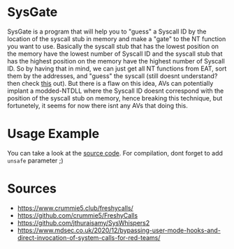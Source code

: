 # SysGate
SysGate is a program that will help you to "guess" a Syscall ID by the location of the syscall stub in memory and make a "gate" to the NT function you want to use. Basically the syscall stub that has the lowest position on the memory have the lowest number of Syscall ID and the syscall stub that has the highest position on the memory have the highest number of Syscall ID. So by having that in mind, we can just get all NT functions from EAT, sort them by the addresses, and "guess" the syscall (still doesnt understand? then check [this](https://www.crummie5.club/freshycalls/#first-detection-the-number-extraction) out). But there is a flaw on this idea, AVs can potentially implant a modded-NTDLL where the Syscall ID doesnt correspond with the position of the syscall stub on memory, hence breaking this technique, but fortunetely, it seems for now there isnt any AVs that doing this.

# Usage Example
You can take a look at the [source code](https://github.com/GetRektBoy724/SysGate/blob/main/SysGate.cs#L611). For compilation, dont forget to add `unsafe` parameter ;)

# Sources
- https://www.crummie5.club/freshycalls/
- https://github.com/crummie5/FreshyCalls
- https://github.com/jthuraisamy/SysWhispers2
- https://www.mdsec.co.uk/2020/12/bypassing-user-mode-hooks-and-direct-invocation-of-system-calls-for-red-teams/
